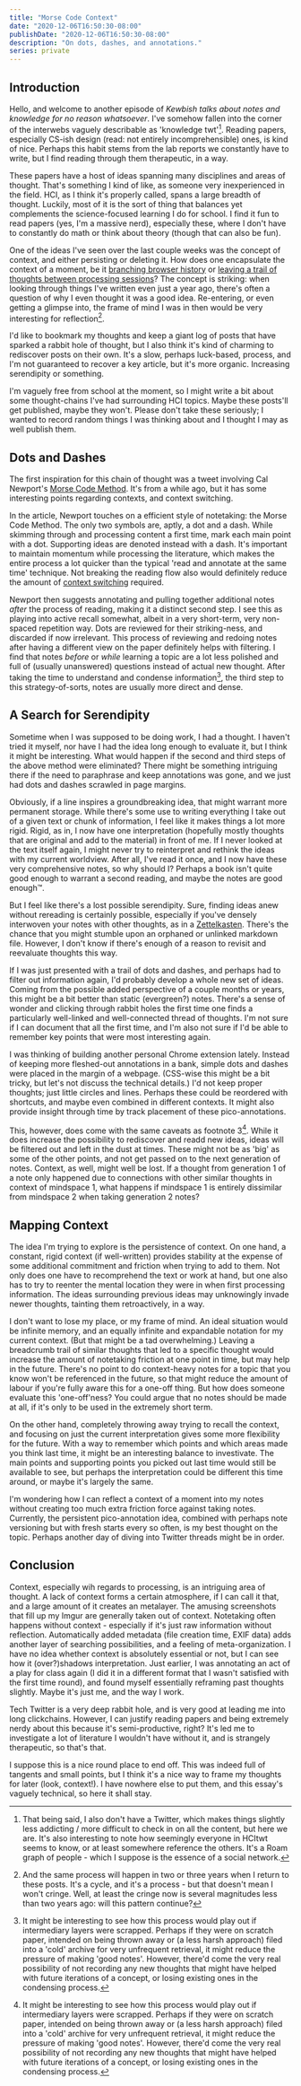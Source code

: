 ```yaml
---
title: "Morse Code Context"
date: "2020-12-06T16:50:30-08:00"
publishDate: "2020-12-06T16:50:30-08:00"
description: "On dots, dashes, and annotations."
series: private
---
```


## Introduction

Hello, and welcome to another episode of _Kewbish talks about notes and knowledge for no reason whatsoever_. I've somehow fallen into the corner of the interwebs vaguely describable as 'knowledge twt'[^1]. Reading papers, especially CS-ish design (read: not entirely incomprehensible) ones, is kind of nice. Perhaps this habit stems from the lab reports we constantly have to write, but I find reading through them therapeutic, in a way.

These papers have a host of ideas spanning many disciplines and areas of thought. That's something I kind of like, as someone very inexperienced in the field. HCI, as I think it's properly called, spans a large breadth of thought. Luckily, most of it is the sort of thing that balances yet complements the science-focused learning I do for school. I find it fun to read papers (yes, I'm a massive nerd), especially these, where I don't have to constantly do math or think about theory (though that can also be fun).

One of the ideas I've seen over the last couple weeks was the concept of context, and either persisting or deleting it. How does one encapsulate the context of a moment, be it [branching browser history](https://twitter.com/szymon_k/status/1289942401318977537) or [leaving a trail of thoughts between processing sessions](https://zettelkasten.de/posts/bookmark-breadcrumbs/)? The concept is striking: when looking through things I've written even just a year ago, there's often a question of why I even thought it was a good idea. Re-entering, or even getting a glimpse into, the frame of mind I was in then would be very interesting for reflection[^2].

I'd like to bookmark my thoughts and keep a giant log of posts that have sparked a rabbit hole of thought, but I also think it's kind of charming to rediscover posts on their own. It's a slow, perhaps luck-based, process, and I'm not guaranteed to recover a key article, but it's more organic. Increasing serendipity or something.

I'm vaguely free from school at the moment, so I might write a bit about some thought-chains I've had surrounding HCI topics. Maybe these posts'll get published, maybe they won't. Please don't take these seriously; I wanted to record random things I was thinking about and I thought I may as well publish them.

## Dots and Dashes

The first inspiration for this chain of thought was a tweet involving Cal Newport's [Morse Code Method](https://www.calnewport.com/blog/2008/02/18/monday-master-class-rapid-note-taking-with-the-morse-code-method/). It's from a while ago, but it has some interesting points regarding contexts, and context switching.

In the article, Newport touches on a efficient style of notetaking: the Morse Code Method. The only two symbols are, aptly, a dot and a dash. While skimming through and processing content a first time, mark each main point with a dot. Supporting ideas are denoted instead with a dash. It's important to maintain momentum while processing the literature, which makes the entire process a lot quicker than the typical 'read and annotate at the same time' technique. Not breaking the reading flow also would definitely reduce the amount of [context switching](https://kewbi.sh/blog/posts/201018/) required.

Newport then suggests annotating and pulling together additional notes _after_ the process of reading, making it a distinct second step. I see this as playing into active recall somewhat, albeit in a very short-term, very non-spaced repetition way. Dots are reviewed for their striking-ness, and discarded if now irrelevant. This process of reviewing and redoing notes after having a different view on the paper definitely helps with filtering. I find that notes _before_ or _while_ learning a topic are a lot less polished and full of (usually unanswered) questions instead of actual new thought. After taking the time to understand and condense information[^3], the third step to this strategy-of-sorts, notes are usually more direct and dense.

## A Search for Serendipity

Sometime when I was supposed to be doing work, I had a thought. I haven't tried it myself, nor have I had the idea long enough to evaluate it, but I think it might be interesting. What would happen if the second and third steps of the above method were eliminated? There might be something intriguing there if the need to paraphrase and keep annotations was gone, and we just had dots and dashes scrawled in page margins.

Obviously, if a line inspires a groundbreaking idea, that might warrant more permanent storage. While there's some use to writing everything I take out of a given text or chunk of information, I feel like it makes things a lot more rigid. Rigid, as in, I now have one interpretation (hopefully mostly thoughts that are original and add to the material) in front of me. If I never looked at the text itself again, I might never try to reinterpret and rethink the ideas with my current worldview. After all, I've read it once, and I now have these very comprehensive notes, so why should I? Perhaps a book isn't quite good enough to warrant a second reading, and maybe the notes are good enough™.

But I feel like there's a lost possible serendipity. Sure, finding ideas anew without rereading is certainly possible, especially if you've densely interwoven your notes with other thoughts, as in a [Zettelkasten](https://zettelkasten.de/posts/overview/). There's the chance that you might stumble upon an orphaned or unlinked markdown file. However, I don't know if there's enough of a reason to revisit and reevaluate thoughts this way.

If I was just presented with a trail of dots and dashes, and perhaps had to filter out information again, I'd probably develop a whole new set of ideas. Coming from the possible added perspective of a couple months or years, this might be a bit better than static (evergreen?) notes. There's a sense of wonder and clicking through rabbit holes the first time one finds a particularly well-linked and well-connected thread of thoughts. I'm not sure if I can document that all the first time, and I'm also not sure if I'd be able to remember key points that were most interesting again.

I was thinking of building another personal Chrome extension lately. Instead of keeping more fleshed-out annotations in a bank, simple dots and dashes were placed in the margin of a webpage. (CSS-wise this might be a bit tricky, but let's not discuss the technical details.) I'd not keep proper thoughts; just little circles and lines. Perhaps these could be reordered with shortcuts, and maybe even combined in different contexts. It might also provide insight through time by track placement of these pico-annotations.

This, however, does come with the same caveats as footnote 3[^3]. While it does increase the possibility to rediscover and readd new ideas, ideas will be filtered out and left in the dust at times. These might not be as 'big' as some of the other points, and not get passed on to the next generation of notes. Context, as well, might well be lost. If a thought from generation 1 of a note only happened due to connections with other similar thoughts in context of mindspace 1, what happens if mindspace 1 is entirely dissimilar from mindspace 2 when taking generation 2 notes?

## Mapping Context

The idea I'm trying to explore is the persistence of context. On one hand, a constant, rigid context (if well-written) provides stability at the expense of some additional commitment and friction when trying to add to them. Not only does one have to recomprehend the text or work at hand, but one also has to try to reenter the mental location they were in when first processing information. The ideas surrounding previous ideas may unknowingly invade newer thoughts, tainting them retroactively, in a way.

I don't want to lose my place, or my frame of mind. An ideal situation would be infinite memory, and an equally infinite and expandable notation for my current context. (But that might be a tad overwhelming.) Leaving a breadcrumb trail of similar thoughts that led to a specific thought would increase the amount of notetaking friction at one point in time, but may help in the future. There's no point to do context-heavy notes for a topic that you know won't be referenced in the future, so that might reduce the amount of labour if you're fully aware this for a one-off thing. But how does someone evaluate this 'one-off'ness? You could argue that no notes should be made at all, if it's only to be used in the extremely short term.

On the other hand, completely throwing away trying to recall the context, and focusing on just the current interpretation gives some more flexibility for the future. With a way to remember which points and which areas made you think last time, it might be an interesting balance to investivate. The main points and supporting points you picked out last time would still be available to see, but perhaps the interpretation could be different this time around, or maybe it's largely the same.

I'm wondering how I can reflect a context of a moment into my notes without creating too much extra friction force against taking notes. Currently, the persistent pico-annotation idea, combined with perhaps note versioning but with fresh starts every so often, is my best thought on the topic. Perhaps another day of diving into Twitter threads might be in order.

## Conclusion

Context, especially wih regards to processing, is an intriguing area of thought. A lack of context forms a certain atmosphere, if I can call it that, and a large amount of it creates an metalayer. The amusing screenshots that fill up my Imgur are generally taken out of context. Notetaking often happens without context - especially if it's just raw information without reflection. Automatically added metadata (file creation time, EXIF data) adds another layer of searching possibilities, and a feeling of meta-organization. I have no idea whether context is absolutely essential or not, but I can see how it (over?)shadows interpretation. Just earlier, I was annotating an act of a play for class again (I did it in a different format that I wasn't satisfied with the first time round), and found myself essentially reframing past thoughts slightly. Maybe it's just me, and the way I work.

Tech Twitter is a very deep rabbit hole, and is very good at leading me into long clickchains. However, I can justify reading papers and being extremely nerdy about this because it's semi-productive, right? It's led me to investigate a lot of literature I wouldn't have without it, and is strangely therapeutic, so that's that.

I suppose this is a nice round place to end off. This was indeed full of tangents and small points, but I think it's a nice way to frame my thoughts for later (look, context!). I have nowhere else to put them, and this essay's vaguely technical, so here it shall stay.

[^1]: That being said, I also don't have a Twitter, which makes things slightly less addicting / more difficult to check in on all the content, but here we are. It's also interesting to note how seemingly everyone in HCItwt seems to know, or at least somewhere reference the others. It's a Roam graph of people - which I suppose is the essence of a social network.
[^2]: And the same process will happen in two or three years when I return to these posts. It's a cycle, and it's a process - but that doesn't mean I won't cringe. Well, at least the cringe now is several magnitudes less than two years ago: will this pattern continue?
[^3]: It might be interesting to see how this process would play out if intermediary layers were scrapped. Perhaps if they were on scratch paper, intended on being thrown away or (a less harsh approach) filed into a 'cold' archive for very unfrequent retrieval, it might reduce the pressure of making 'good notes'. However, there'd come the very real possibility of not recording any new thoughts that might have helped with future iterations of a concept, or losing existing ones in the condensing process.
[^4]: Different rows or columns for a sentence which pertains to two separate topics? Though these might need to be limited, or else thoughts that aren't really connected will be connected just for the sake of connecting them, and we'd end up with a very thick galaxy of annotations.
